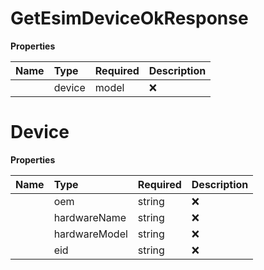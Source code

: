 # GetEsimDeviceOkResponse



**Properties**

| Name | Type | Required | Description |
| :-------- | :----------| :----------| :----------|
    | device | model | ❌ |  |

# Device



**Properties**

| Name | Type | Required | Description |
| :-------- | :----------| :----------| :----------|
    | oem | string | ❌ | Name of the OEM |
    | hardwareName | string | ❌ | Name of the Device |
    | hardwareModel | string | ❌ | Model of the Device |
    | eid | string | ❌ | Serial Number of the eSIM |





<!-- This file was generated by liblab | https://liblab.com/ -->
